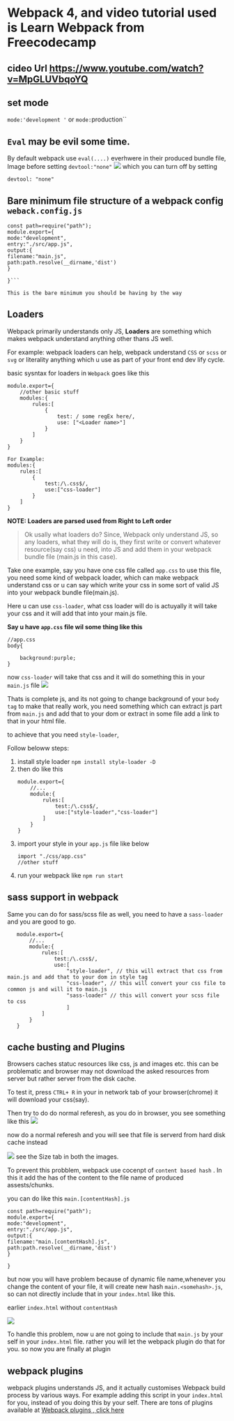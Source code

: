 # Webpack 4, and video tutorial used is **Learn Webpack from Freecodecamp**

## cideo Url https://www.youtube.com/watch?v=MpGLUVbqoYQ

## set mode

`mode:'development '` or `mode:`production``

## `Eval` may be evil some time.

By default webpack use `eval(....)` everhwere in their produced bundle file,
Image before setting `devtool:"none"`
![](./assets/img/beforedevtoolnone.png)
which you can turn off by setting

```
devtool: "none"
```

## Bare minimum file structure of a webpack config `weback.config.js`

````
const path=require("path");
module.export={
mode:"development",
entry:"./src/app.js",
output:{
filename:"main.js",
path:path.resolve(__dirname,'dist')
}

}```

This is the bare minimum you should be having by the way
````

## Loaders

Webpack primarily understands only JS, **Loaders** are something which makes webpack understand anything other thans JS well.

For example: webpack loaders can help, webpack understand `CSS` or `scss` or `svg` or literality anything which u use as part of your front end dev lify cycle.

basic sysntax for loaders in `Webpack` goes like this

```
module.export={
    //other basic stuff
    modules:{
        rules:[
            {
                test: / some regEx here/,
                use: ["<Loader name>"]
            }
        ]
    }
}

For Example:
modules:{
    rules:[
        {
            test:/\.css$/,
            use:["css-loader"]
        }
    ]
}
```

**NOTE: Loaders are parsed used from Right to Left order**

> Ok usally what loaders do?
> Since, Webpack only understand JS, so any loaders, what they will do is, they first write or convert whatever resource(say css) u need, into JS and add them in your webpack bundle file (main.js in this case).

Take one example, say you have one css file called `app.css` to use this file, you need some kind of webpack loader, which can make webpack understand css or u can say which write your css in some sort of valid JS into your webpack bundle file(main.js).

Here u can use `css-loader`, what css loader will do is actuyally it will take your css and it will add that into your main.js file.

**Say u have `app.css` file wil some thing like this**

```
//app.css
body{

    background:purple;
}

```

now `css-loader` will take that css and it will do something this in your `main.js` file
![](./assets/img/css-loaderinmian.js.png)

Thats is complete js, and its not going to change background of your `body tag`
to make that really work, you need something which can extract js part from `main.js` and add that to your dom or extract in some file add a link to that in your html file.

to achieve that you need `style-loader`,

Follow beloww steps:

1. install style loader `npm install style-loader -D`
2. then do like this
   ```
   module.export={
       //...
       module:{
           rules:[
               test:/\.css$/,
               use:["style-loader","css-loader"]
           ]
       }
   }
   ```
3. import your style in your `app.js` file like below
   ```
   import "./css/app.css"
   //other stuff
   ```
4. run your webpack like `npm run start`

## sass support in webpack

Same you can do for sass/scss file as well, you need to have a `sass-loader` and you are good to go.

```
   module.export={
       //...
       module:{
           rules:[
               test:/\.css$/,
               use:[
                   "style-loader", // this will extract that css from main.js and add that to your dom in style tag
                   "css-loader", // this will convert your css file to common js and will it to main.js
                   "sass-loader" // this will convert your scss file to css
                   ]
           ]
       }
   }
```

## cache busting and Plugins

Browsers caches statuc resources like css, js and images etc. this can be problematic and browser may not download the asked resources from server but rather server from the disk cache.

To test it, press `CTRL+ R` in your in network tab of your browser(chrome) it will download your css(say).

Then try to do do normal referesh, as you do in browser, you see something like this
![](./assets/img/hardreferesh.png)

now do a normal referesh and you will see that file is serverd from hard disk cache instead

![](./assets/img/regularreferesh.png) see the Size tab in both the images.

To prevent this probblem, webpack use cocenpt of `content based hash` . In this it add the has of the content to the file name of produced assests/chunks.

you can do like this `main.[contentHash].js`

```
const path=require("path");
module.export={
mode:"development",
entry:"./src/app.js",
output:{
filename:"main.[contentHash].js",
path:path.resolve(__dirname,'dist')
}

}
```

but now you will have problem because of dynamic file name,whenever you change the content of your file, it will create new hash `main.<somehash>.js`, so can not directly include that in your `index.html` like this.

earlier `index.html` without `contentHash`

![](./assets/img/staticindexhtml.png)

To handle this problem, now u are not going to include that `main.js` by your self in your `index.html` file. rather you will let the webpack plugin do that for you.
so now you are finally at plugin

## webpack plugins

webpack plugins understands JS, and it actually customises Webpack build process by various ways. For example adding this script in your `index.html` for you, instead of you doing this by your self.
There are tons of plugins available at [Webpack plugins , click here](https://webpack.js.org/plugins/)
